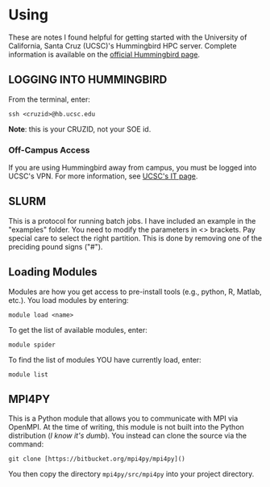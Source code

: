 # Using 

These are notes I found helpful for getting started with the University of California, Santa Cruz (UCSC)'s Hummingbird HPC server.  Complete information is available on the [official Hummingbird page](https://www.hb.ucsc.edu/).

## LOGGING INTO HUMMINGBIRD

From the terminal, enter:

    ssh <cruzid>@hb.ucsc.edu

**Note**: this is your CRUZID, not your SOE id.

### Off-Campus Access

If you are using Hummingbird away from campus, you must be logged into UCSC's VPN. For more information, see [UCSC's IT page](https://its.ucsc.edu/vpn/installation.html).

## SLURM 

This is a protocol for running batch jobs.  I have included an example in the "examples" folder. You need to modify the parameters in <> brackets.  Pay special care to select the right partition.  This is done by removing one of the preciding pound signs ("#").

## Loading Modules

Modules are how you get access to pre-install tools (e.g., python, R, Matlab, etc.).  You load modules by entering:

    module load <name>

To get the list of available modules, enter:

    module spider

To find the list of modules YOU have currently load, enter:

    module list

## MPI4PY 

This is a Python module that allows you to communicate with MPI via OpenMPI. At the time of writing, this module is not built into the Python distribution (*I know it's dumb*).  You instead can clone the source via the command:

    git clone [https://bitbucket.org/mpi4py/mpi4py]()

You then copy the directory `mpi4py/src/mpi4py` into your project directory.
